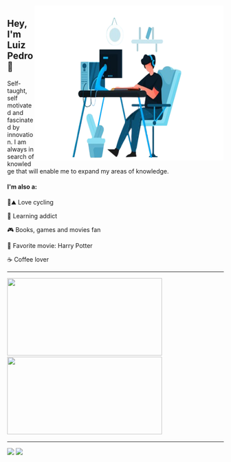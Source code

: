 <img src="https://github.com/luizpedros/luizpedros/blob/main/codando2-editada.png" width="440px" height="360px" align='right'/>

## Hey, I'm Luiz Pedro 👋

<p>Self-taught, self motivated and fascinated by innovation. I am always in search of knowledge that will enable me to expand my areas of knowledge.</p>

<h4>I'm also a:</h4>

🚴⛰️ Love cycling 

🧠 Learning addict

🎮 Books, games and movies fan

🎥 Favorite movie: Harry Potter 

☕ Coffee lover

<hr/>

<a href="https://github.com/luizpedros/github-readme-stats">
   <img height="180em" src="https://github-readme-stats-eight-theta.vercel.app/api?username=luizpedros&show_icons=true&theme=react&include_all_commits=true&count_private=true" height="380" width="360" />
   </a>
   <a href="https://github.com/luizpedros/github-readme-stats">
   <img height="180em" src="https://github-readme-stats-eight-theta.vercel.app/api/top-langs/?username=luizpedros&layout=compact&langs_count=8&theme=react" height="380" width="360" />
    </a>
   
   <hr/>
   
<div>
  <a href = "mailto: contatoluizpedro.pedrosilva@gmail.com"><img src="https://img.shields.io/badge/-Gmail-%23EA4335?style=for-the-badge&logo=gmail&logoColor=white" target="_blank"></a>
  <a href="https://www.linkedin.com/in/luiz-pedro-107897206/" target="_blank"><img src="https://img.shields.io/badge/-LinkedIn-%230077B5?style=for-the-badge&logo=linkedin&logoColor=white" target="_blank"></a>
</div>
   
  
 
  

<!--
**luizpedros/luizpedros** is a ✨ _special_ ✨ repository because its `README.md` (this file) appears on your GitHub profile.

Here are some ideas to get you started:

- 🔭 I’m currently working on ...
- 🌱 I’m currently learning ...
- 👯 I’m looking to collaborate on ...
- 🤔 I’m looking for help with ...
- 💬 Ask me about ...
- 📫 How to reach me: ...
- 😄 Pronouns: ...
- ⚡ Fun fact: ...
-->
